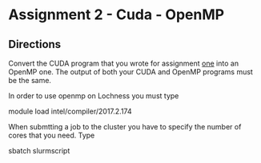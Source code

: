 # Assignment 2 - Cuda - OpenMP

## Directions
Convert the CUDA program that you wrote for assignment [one](../Assignment1) into an
OpenMP one. The output of both your CUDA and OpenMP programs must be the same. 

In order to use openmp on Lochness you must type

module load intel/compiler/2017.2.174

When submtting a job to the cluster you have to specify the number of cores
that you need. Type 

sbatch slurmscript